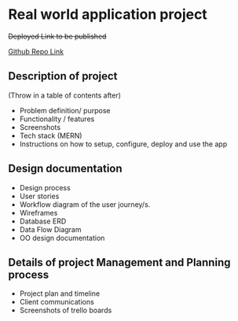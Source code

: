 # Real world application project

~~Deployed Link to be published~~

[Github Repo Link](https://github.com/Dylan-Speight/real-world-application)

## Description of project

(Throw in a table of contents after)

* Problem definition/ purpose
* Functionality / features
* Screenshots
* Tech stack (MERN)
* Instructions on how to setup, configure, deploy and use the app

## Design documentation

* Design process
* User stories
* Workflow diagram of the user journey/s.
* Wireframes
* Database ERD
* Data Flow Diagram
* OO design documentation
  
## Details of project Management and Planning process

* Project plan and timeline
* Client communications
* Screenshots of trello boards
